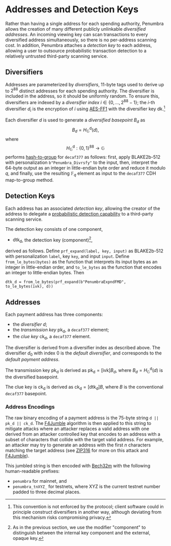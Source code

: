 # Addresses and Detection Keys

Rather than having a single address for each spending authority, Penumbra allows
the creation of many different publicly unlinkable *diversified addresses*.  An
incoming viewing key can scan transactions to every diversified address
simultaneously, so there is no per-address scanning cost.  In addition, Penumbra
attaches a *detection key* to each address, allowing a user to outsource
probabilistic transaction detection to a relatively untrusted third-party
scanning service.

## Diversifiers

Addresses are parameterized by *diversifiers*, 11-byte tags used to derive up to
$2^{88}$ distinct addresses for each spending authority.  The diversifier is
included in the address, so it should be uniformly random.  To ensure this,
diversifiers are indexed by a *diversifier index* $i \in \{0, \ldots, 2^{88} -
1\}$; the $i$-th diversifier $d_i$ is the encryption of $i$ using [AES-FF1] with
the diversifier key $\mathsf{dk}$.[^1]

Each diversifier $d$ is used to generate a *diversified basepoint* $B_d$ as
$$B_d = H_{\mathbb G}^{\mathsf d}(d),$$
where 
$$H_{\mathbb G}^{\mathsf d} : \{0, 1\}^{88} \rightarrow \mathbb G$$
performs [hash-to-group] for `decaf377` as follows: first, apply BLAKE2b-512
with personalization `b"Penumbra_Divrsfy"` to the input, then, interpret the
64-byte output as an integer in little-endian byte order and reduce it modulo
$q$, and finally, use the resulting $\mathbb F_q$ element as input to the
`decaf377` CDH map-to-group method.

## Detection Keys

Each address has an associated *detection key*, allowing the creator of the
address to delegate a [probabilistic detection capability][fmd] to a third-party
scanning service.

The detection key consists of one component,

* $\mathsf{dtk_d}$, the detection key (component)[^2],

derived as follows.  Define `prf_expand(label, key, input)` as BLAKE2b-512 with
personalization `label`, key `key`, and input `input`.  Define
`from_le_bytes(bytes)` as the function that interprets its input bytes as an
integer in little-endian order, and `to_le_bytes` as the function that encodes
an integer to little-endian bytes.  Then
```
dtk_d = from_le_bytes(prf_expand(b"PenumbraExpndFMD", to_le_bytes(ivk), d))
```

## Addresses

Each payment address has three components:

* the *diversifier* $d$;
* the *transmission key* $\mathsf{pk_d}$, a `decaf377` element;
* the *clue key* $\mathsf{ck_d}$, a `decaf377` element.

The diversifier is derived from a diversifier index as described above.  The
diversifier $d_0$ with index $0$ is the *default diversifier*, and corresponds
to the *default payment address*.

The transmission key $\mathsf{pk_d}$ is derived as $\mathsf{pk_d} =
[\mathsf{ivk}]B_d$, where $B_d = H_{\mathbb G}^{\mathsf d}(d)$ is the
diversified basepoint.

The clue key is $\mathsf{ck_d}$ is derived as $\mathsf{ck_d} =
[\mathsf{dtk_d}]B$, where $B$ is the conventional `decaf377` basepoint.

### Address Encodings

The raw binary encoding of a payment address is the 75-byte string `d || pk_d ||
ck_d`.  The [F4Jumble] algorithm is then applied to this string to mitigate attacks
where an attacker replaces a valid address with one derived from an attacker
controlled key that encodes to an address with a subset of characters that collide with
the target valid address. For example, an attacker may try to generate an address with
the first $n$ characters matching the target address (see [ZIP316] for more on this
attack and [F4Jumble]).

This jumbled string is then encoded with [Bech32m] with the following human-readable
prefixes:

* `penumbra` for mainnet, and
* `penumbra_tnXYZ_` for testnets, where XYZ is the current testnet number padded
  to three decimal places.

[^1]: This convention is not enforced by the protocol; client software could in
principle construct diversifiers in another way, although deviating from this
mechanism risks compromising privacy.

[^2]: As in the previous section, we use the modifier "component" to distinguish
between the internal key component and the external, opaque key.

[AES-FF1]: https://github.com/str4d/fpe
[Bech32m]: https://github.com/bitcoin/bips/blob/master/bip-0350.mediawiki
[hash-to-group]: ../../crypto/decaf377/group_hash.md
[F4Jumble]: https://zips.z.cash/zip-0316#jumbling
[fmd]: ../../crypto/fmd.md
[ZIP316]: https://zips.z.cash/zip-0316

